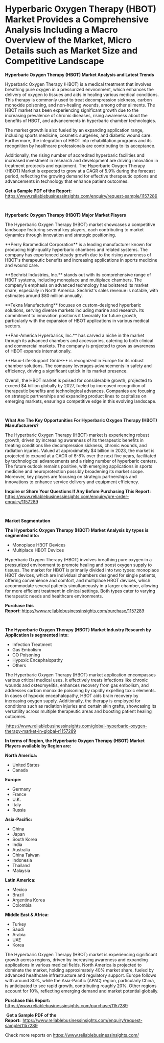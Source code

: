 <p><h1>Hyperbaric Oxygen Therapy (HBOT) Market Provides a Comprehensive Analysis Including a Macro Overview of the Market, Micro Details such as Market Size and Competitive Landscape</h1></p><p><strong>Hyperbaric Oxygen Therapy (HBOT) Market Analysis and Latest Trends</strong></p>
<p><p>Hyperbaric Oxygen Therapy (HBOT) is a medical treatment that involves breathing pure oxygen in a pressurized environment, which enhances the delivery of oxygen to tissues and aids in healing various medical conditions. This therapy is commonly used to treat decompression sickness, carbon monoxide poisoning, and non-healing wounds, among other ailments. The HBOT market has been experiencing significant growth due to the increasing prevalence of chronic diseases, rising awareness about the benefits of HBOT, and advancements in hyperbaric chamber technologies.</p><p>The market growth is also fueled by an expanding application range, including sports medicine, cosmetic surgeries, and diabetic wound care. Furthermore, the integration of HBOT into rehabilitation programs and its recognition by healthcare professionals are contributing to its acceptance. </p><p>Additionally, the rising number of accredited hyperbaric facilities and increased investment in research and development are driving innovation in treatment protocols and equipment. The Hyperbaric Oxygen Therapy (HBOT) Market is expected to grow at a CAGR of 5.9% during the forecast period, reflecting the growing demand for effective therapeutic options and advancements in technology that enhance patient outcomes.</p></p>
<p><strong>Get a Sample PDF of the Report:&nbsp;</strong> <a href="https://www.reliablebusinessinsights.com/enquiry/request-sample/1157289?utm_campaign=2215&utm_medium=2&utm_source=Github&utm_content=ia&utm_term=06032025&utm_id=hyperbaric-oxygen-therapy-hbot">https://www.reliablebusinessinsights.com/enquiry/request-sample/1157289</a></p>
<p>&nbsp;</p>
<p><strong>Hyperbaric Oxygen Therapy (HBOT) Major Market Players</strong></p>
<p><p>The Hyperbaric Oxygen Therapy (HBOT) market showcases a competitive landscape featuring several key players, each contributing to market dynamics through innovation and strategic positioning. </p><p>**Perry Baromedical Corporation** is a leading manufacturer known for producing high-quality hyperbaric chambers and related systems. The company has experienced steady growth due to the rising awareness of HBOT's therapeutic benefits and increasing applications in sports medicine and wound care.</p><p>**Sechrist Industries, Inc.** stands out with its comprehensive range of HBOT systems, including monoplace and multiplace chambers. The company’s emphasis on advanced technology has bolstered its market share, especially in North America. Sechrist's sales revenue is notable, with estimates around $80 million annually.</p><p>**Tekna Manufacturing** focuses on custom-designed hyperbaric solutions, serving diverse markets including marine and research. Its commitment to innovation positions it favorably for future growth, particularly with the expansion of HBOT applications in various medical sectors.</p><p>**Pan-America Hyperbarics, Inc.** has carved a niche in the market through its advanced chambers and accessories, catering to both clinical and commercial markets. The company is projected to grow as awareness of HBOT expands internationally.</p><p>**Haux-Life-Support GmbH** is recognized in Europe for its robust chamber solutions. The company leverages advancements in safety and efficiency, driving a significant uptick in its market presence. </p><p>Overall, the HBOT market is poised for considerable growth, projected to exceed $4 billion globally by 2027, fueled by increased recognition of therapeutic benefits and technological advances. Companies are focusing on strategic partnerships and expanding product lines to capitalize on emerging markets, ensuring a competitive edge in this evolving landscape.</p></p>
<p>&nbsp;</p>
<p><strong>What Are The Key Opportunities For Hyperbaric Oxygen Therapy (HBOT) Manufacturers?</strong></p>
<p><p>The Hyperbaric Oxygen Therapy (HBOT) market is experiencing robust growth, driven by increasing awareness of its therapeutic benefits in treating conditions like decompression sickness, chronic wounds, and radiation injuries. Valued at approximately $4 billion in 2023, the market is projected to expand at a CAGR of 6-8% over the next five years, facilitated by technological advancements and a rising number of hyperbaric centers. The future outlook remains positive, with emerging applications in sports medicine and neuroprotection possibly broadening its market scope. Moreover, key players are focusing on strategic partnerships and innovations to enhance service delivery and equipment efficiency.</p></p>
<p><strong>Inquire or Share Your Questions If Any Before Purchasing This Report:</strong> <a href="https://www.reliablebusinessinsights.com/enquiry/pre-order-enquiry/1157289?utm_campaign=2215&utm_medium=2&utm_source=Github&utm_content=ia&utm_term=06032025&utm_id=hyperbaric-oxygen-therapy-hbot">https://www.reliablebusinessinsights.com/enquiry/pre-order-enquiry/1157289</a></p>
<p>&nbsp;</p>
<p><strong>Market Segmentation</strong></p>
<p><strong>The Hyperbaric Oxygen Therapy (HBOT) Market Analysis by types is segmented into:</strong></p>
<p><ul><li>Monoplace HBOT Devices</li><li>Multiplace HBOT Devices</li></ul></p>
<p><p>Hyperbaric Oxygen Therapy (HBOT) involves breathing pure oxygen in a pressurized environment to promote healing and boost oxygen supply to tissues. The market for HBOT is primarily divided into two types: monoplace HBOT devices, which are individual chambers designed for single patients, offering convenience and comfort, and multiplace HBOT devices, which accommodate several patients simultaneously in a larger chamber, allowing for more efficient treatment in clinical settings. Both types cater to varying therapeutic needs and healthcare environments.</p></p>
<p><strong>Purchase this Report:&nbsp;</strong><a href="https://www.reliablebusinessinsights.com/purchase/1157289?utm_campaign=2215&utm_medium=2&utm_source=Github&utm_content=ia&utm_term=06032025&utm_id=hyperbaric-oxygen-therapy-hbot">https://www.reliablebusinessinsights.com/purchase/1157289</a></p>
<p>&nbsp;</p>
<p><strong>The Hyperbaric Oxygen Therapy (HBOT) Market Industry Research by Application is segmented into:</strong></p>
<p><ul><li>Infection Treatment</li><li>Gas Embolism</li><li>CO Poisoning</li><li>Hypoxic Encephalopathy</li><li>Others</li></ul></p>
<p><p>The Hyperbaric Oxygen Therapy (HBOT) market application encompasses various critical medical uses. It effectively treats infections like chronic wounds and osteomyelitis, enhances recovery from gas embolism, and addresses carbon monoxide poisoning by rapidly expelling toxic elements. In cases of hypoxic encephalopathy, HBOT aids brain recovery by increasing oxygen supply. Additionally, the therapy is employed for conditions such as radiation injuries and certain skin grafts, showcasing its versatility across multiple therapeutic areas and boosting patient healing outcomes.</p></p>
<p><a href="https://www.reliablebusinessinsights.com/global-hyperbaric-oxygen-therapy-market-in-global-r1157289?utm_campaign=2215&utm_medium=2&utm_source=Github&utm_content=ia&utm_term=06032025&utm_id=hyperbaric-oxygen-therapy-hbot">&nbsp;https://www.reliablebusinessinsights.com/global-hyperbaric-oxygen-therapy-market-in-global-r1157289</a></p>
<p><strong>In terms of Region, the Hyperbaric Oxygen Therapy (HBOT) Market Players available by Region are:</strong></p>
<p>
    <p> <strong> North America: </strong>
        <ul>
            <li>United States</li>
            <li>Canada</li>
        </ul>
        </p> 
    <p> <strong> Europe: </strong>
        <ul>
            <li>Germany</li>
            <li>France</li>
            <li>U.K.</li>
            <li>Italy</li>
            <li>Russia</li>
        </ul>
        </p> 
    <p> <strong> Asia-Pacific: </strong>
        <ul>
            <li>China</li>
            <li>Japan</li>
            <li>South Korea</li>
            <li>India</li>
            <li>Australia</li>
            <li>China Taiwan</li>
            <li>Indonesia</li>
            <li>Thailand</li>
            <li>Malaysia</li>
        </ul>
        </p> 
    <p> <strong> Latin America: </strong>
        <ul>
            <li>Mexico</li>
            <li>Brazil</li>
            <li>Argentina Korea</li>
            <li>Colombia</li>
        </ul>
        </p> 
    <p> <strong> Middle East & Africa: </strong>
        <ul>
            <li>Turkey</li>
            <li>Saudi</li>
            <li>Arabia</li>
            <li>UAE</li>
            <li>Korea</li>
        </ul>
    </p>
    </p>
<p><p>The Hyperbaric Oxygen Therapy (HBOT) market is experiencing significant growth across regions, driven by increasing awareness and expanding applications in various medical fields. North America is projected to dominate the market, holding approximately 40% market share, fueled by advanced healthcare infrastructure and regulatory support. Europe follows with around 30%, while the Asia-Pacific (APAC) region, particularly China, is anticipated to see rapid growth, contributing roughly 20%. Other regions account for 10%, reflecting emerging demand and market potential globally.</p></p>
<p><strong>Purchase this Report: </strong><a href="https://www.reliablebusinessinsights.com/purchase/1157289?utm_campaign=2215&utm_medium=2&utm_source=Github&utm_content=ia&utm_term=06032025&utm_id=hyperbaric-oxygen-therapy-hbot">https://www.reliablebusinessinsights.com/purchase/1157289</a></p>
<p>&nbsp;<strong>Get a Sample PDF of the Report:&nbsp;&nbsp;</strong><a href="https://www.reliablebusinessinsights.com/enquiry/request-sample/1157289?utm_campaign=2215&utm_medium=2&utm_source=Github&utm_content=ia&utm_term=06032025&utm_id=hyperbaric-oxygen-therapy-hbot">https://www.reliablebusinessinsights.com/enquiry/request-sample/1157289</a></p>
<p><strong></strong></p>
<p>Check more reports on <a href="https://www.reliablebusinessinsights.com/?utm_campaign=2215&utm_medium=2&utm_source=Github&utm_content=ia&utm_term=06032025&utm_id=hyperbaric-oxygen-therapy-hbot">https://www.reliablebusinessinsights.com/</a></p>